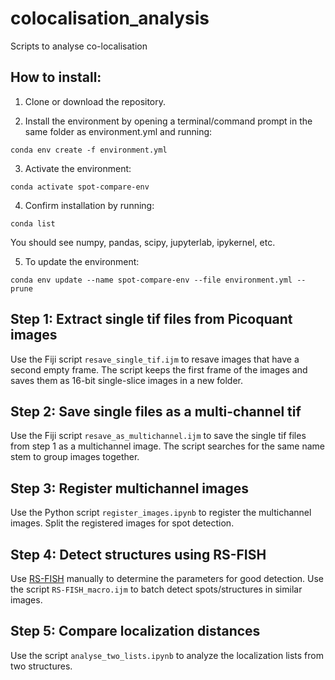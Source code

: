 # colocalisation_analysis
Scripts to analyse co-localisation

## How to install:

1. Clone or download the repository.

2. Install the environment by opening a terminal/command prompt in the same folder as environment.yml and running:
```
conda env create -f environment.yml
```
3. Activate the environment:

```
conda activate spot-compare-env
```
4. Confirm installation by running:
```
conda list
```
You should see numpy, pandas, scipy, jupyterlab, ipykernel, etc.

5. To update the environment: 

```
conda env update --name spot-compare-env --file environment.yml --prune
```


## Step 1: Extract single tif files from Picoquant images

Use the Fiji script ```resave_single_tif.ijm``` to resave images that have a second empty frame. The script keeps the first frame of the images and saves them as 16-bit single-slice images in a new folder. 


## Step 2: Save single files as a multi-channel tif

Use the Fiji script ```resave_as_multichannel.ijm``` to save the single tif files from step 1 as a multichannel image. The script searches for the same name stem to group images together. 


## Step 3: Register multichannel images 

Use the Python script ```register_images.ipynb``` to register the multichannel images. Split the registered images for spot detection. 


## Step 4: Detect structures using RS-FISH

Use [RS-FISH](https://github.com/PreibischLab/RS-FISH) manually to determine the parameters for good detection. Use the script ```RS-FISH_macro.ijm``` to batch detect spots/structures in similar images. 


## Step 5: Compare localization distances

Use the script ```analyse_two_lists.ipynb``` to analyze the localization lists from two structures. 
